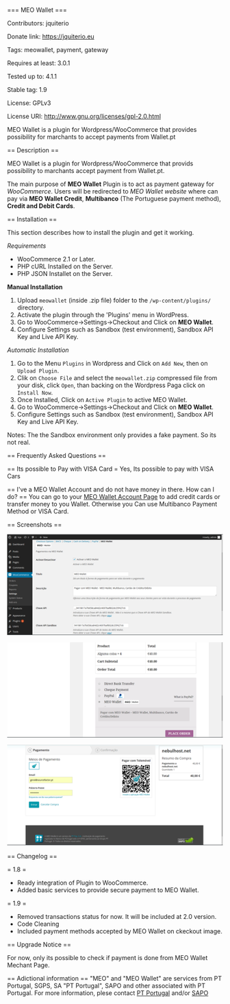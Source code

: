 === MEO Wallet ===


Contributors: jquiterio

Donate link: https://jquiterio.eu

Tags: meowallet, payment, gateway

Requires at least: 3.0.1

Tested up to: 4.1.1

Stable tag: 1.9

License: GPLv3

License URI: http://www.gnu.org/licenses/gpl-2.0.html


MEO Wallet is a plugin for Wordpress/WooCommerce that provides possibility for marchants to accept payments from Wallet.pt

 == Description ==
 
MEO Wallet is a plugin for Wordpress/WooCommerce that provids possibility to marchants accept payment from Wallet.pt.

The main purpose of __MEO Wallet__ Plugin is to act as payment gateway for *WooCommerce*.
Users will be redirected to *MEO Wallet website* where can pay via __MEO Wallet Credit__, __Multibanco__ (The Portuguese payment method), __Credit and Debit Cards__.


== Installation ==

This section describes how to install the plugin and get it working.

*Requirements*

- WooCommerce 2.1 or Later.
- PHP cURL Installed on the Server.
- PHP JSON Installet on the Server.

**Manual Installation**


1. Upload `meowallet` (inside .zip file) folder to the `/wp-content/plugins/` directory.
2. Activate the plugin through the 'Plugins' menu in WordPress.
3. Go to WooCommerce->Settings->Checkout and Click on **MEO Wallet**.
4. Configure Settings such as Sandbox (test environment), Sandbox API Key and Live API Key.

*Automatic Installation*
1. Go to the Menu `Plugins` in Wordpress and Click on `Add New`, then on `Upload Plugin`.
2. Clik on `Choose File` and select the `meowallet.zip` compressed file from your disk, click `Open`, than backing on the Wordpress Paga click on `Install Now`.
3. Once Installed, Click on `Active Plugin` to active MEO Wallet.
4. Go to WooCommerce->Settings->Checkout and Click on **MEO Wallet**.
5. Configure Settings such as Sandbox (test environment), Sandbox API Key and Live API Key.


Notes:
The the Sandbox environment only provides a fake payment. So its not real.

== Frequently Asked Questions ==

== Its possible to Pay with VISA Card =
Yes, Its possible to pay with VISA Cars 

== I've a MEO Wallet Account and do not have money in there. How can I do? ==
You can go to your [MEO Wallet Account Page](https://www.wallet.pt/login) to add credit cards or transfer money to you Wallet.
Otherwise you Can use Multibanco Payment Method or VISA Card.


== Screenshots ==

![Admin Setup](assets/screenshots-1.png)

![Showing in the payment options](assets/screenshots-2.png)

![Checkout](assets/screenshots-3.png)

==   Changelog ==

= 1.8 =

* Ready integration of Plugin to WooCommerce.
* Added basic services to provide secure payment to MEO Wallet.

= 1.9 =

* Removed transactions status for now. It will be included at 2.0 version.
* Code Cleaning
* Included payment methods accepted by MEO Wallet on ckeckout image.


== Upgrade Notice ==

For now, only its possible to check if payment is done from MEO Wallet Mechant Page.

== Adictional information ==
"MEO" and "MEO Wallet" are services from PT Portugal, SGPS, SA "PT Portugal", SAPO and other associated with PT Portugal. For more information, plese contact [PT Portugal](http://www.telecom.pt/) and/or [SAPO](http://www.sapo.pt)

